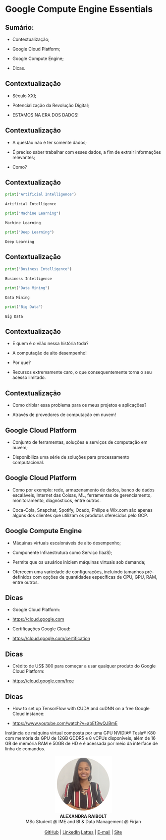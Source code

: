 
# Google Compute Engine Essentials

## Sumário:

- Contextualização;

- Google Cloud Platform;

- Google Compute Engine;

- Dicas.

## Contextualização

- Século XXI;

- Potencialização da Revolução Digital;

- ESTAMOS NA ERA DOS DADOS!



## Contextualização

- A questão não é ter somente dados;

- É preciso saber trabalhar com esses dados, a fim de extrair informações relevantes;

- Como?

## Contextualização


```python
print("Artificial Intelligence")
```

    Artificial Intelligence



```python
print("Machine Learning")
```

    Machine Learning



```python
print("Deep Learning")
```

    Deep Learning


## Contextualização


```python
print("Business Intelligence")
```

    Business Intelligence



```python
print("Data Mining")
```

    Data Mining



```python
print("Big Data")
```

    Big Data


## Contextualização

- E quem é o vilão nessa história toda?

- A computação de alto desempenho!

- Por que?

- Recursos extremamente caro, o que consequentemente torna o seu acesso limitado.

## Contextualização

- Como driblar essa problema para os meus projetos e aplicações?

- Através de provedores de computação em nuvem!

## Google Cloud Platform

- Conjunto de ferramentas, soluções e serviços de computação em nuvem;

- Disponibiliza uma série de soluções para processamento computacional.

## Google Cloud Platform

- Como por exemplo: rede, armazenamento de dados, banco de dados escaláveis, Internet das Coisas, ML, ferramentas de gerenciamento, monitoramento, diagnósticos, entre outros.

- Coca-Cola, Snapchat, Spotify, Ocado, Philips e Wix.com são apenas alguns dos clientes que utilizam os produtos oferecidos pelo GCP.

## Google Compute Engine

- Máquinas virtuais escalonáveis de alto desempenho;

- Componente Infraestrutura como Serviço (IaaS);

- Permite que os usuários iniciem máquinas virtuais sob demanda;

- Oferecem uma variedade de configurações, incluindo tamanhos pré-definidos com opções de quantidades específicas de CPU, GPU, RAM, entre outros.

## Dicas

- Google Cloud Platform:

- https://cloud.google.com

- Certificações Google Cloud:

- https://cloud.google.com/certification

## Dicas

- Crédito de US$ 300 para começar a usar qualquer produto do Google Cloud Platform:

- https://cloud.google.com/free

## Dicas

- How to set up TensorFlow with CUDA and cuDNN on a free Google Cloud instance:

- https://www.youtube.com/watch?v=abEf3wQJBmE

Instância de máquina virtual composta por uma GPU NVIDIA® Tesla® K80 com memória da GPU de 12GB GDDR5 e 8 vCPUs disponíveis, além de 16 GB de memória RAM e 50GB de HD e é acessada por meio da interface de linha de comandos.

<center><img src="https://raw.githubusercontent.com/whoisraibolt/Convolutional-Neural-Network-MNIST/master/images/Alexandra-Raibolt-Avatar.png"></center>

<div style="text-align:center"><b>ALEXANDRA RAIBOLT</b></div>

<div style="text-align:center">MSc Student @ IME and BI & Data Management @ Firjan</div>
<br>
<div style="text-align:center"> 
<a href="https://github.com/whoisraibolt">GitHub</a> | 
<a href="https://www.linkedin.com/in/whoisraibolt">LinkedIn</a>
<a href="http://buscatextual.cnpq.br/buscatextual/visualizacv.do?id=K8693241P4">Lattes</a> | 
<a href="mailto:alexandra.raibolt@gmail.com">E-mail</a> | 
<a href="https://whoisraibolt.com.br/">Site</a>
</div>

